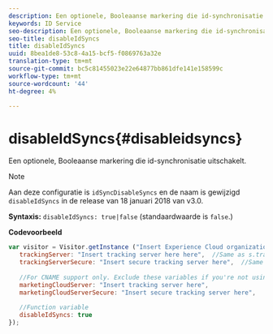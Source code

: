 ```yaml
---
description: Een optionele, Booleaanse markering die id-synchronisatie uitschakelt.
keywords: ID Service
seo-description: Een optionele, Booleaanse markering die id-synchronisatie uitschakelt.
seo-title: disableIdSyncs
title: disableIdSyncs
uuid: 8bea1de8-53c8-4a15-bcf5-f0869763a32e
translation-type: tm+mt
source-git-commit: bc5c81455023e22e64877bb861dfe141e158599c
workflow-type: tm+mt
source-wordcount: '44'
ht-degree: 4%

---
```



# disableIdSyncs{#disableidsyncs}

Een optionele, Booleaanse markering die id-synchronisatie uitschakelt.

>[!NOTE]
>
>Aan deze configuratie is `idSyncDisableSyncs` en de naam is gewijzigd `disableIdSyncs` in de release van 18 januari 2018 van v3.0.

**Syntaxis:** `disableIdSyncs: true|false` (standaardwaarde is `false`.)

**Codevoorbeeld**

```js
var visitor = Visitor.getInstance ("Insert Experience Cloud organization ID here",{ 
   trackingServer: "Insert tracking server here here",  //Same as s.trackingServer 
   trackingServerSecure: "Insert secure tracking server here",  //Same as s.trackingServerSecure 
 
   //For CNAME support only. Exclude these variables if you're not using CNAME 
   marketingCloudServer: "Insert tracking server here", 
   marketingCloudServerSecure: "Insert secure tracking server here", 
 
   //Function variable 
   disableIdSyncs: true 
});
```

